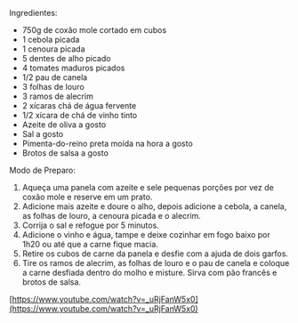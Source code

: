 
Ingredientes:
- 750g de coxão mole cortado em cubos
- 1 cebola picada
- 1 cenoura picada
- 5 dentes de alho picado
- 4 tomates maduros picados
- 1/2 pau de canela
- 3 folhas de louro
- 3 ramos de alecrim
- 2 xícaras chá de água fervente
- 1/2 xícara de chá de vinho tinto
- Azeite de oliva a gosto
- Sal a gosto
- Pimenta-do-reino preta moída na hora a gosto
- Brotos de salsa a gosto

Modo de Preparo:
1. Aqueça uma panela com azeite e sele pequenas porções por vez de coxão mole e reserve em um prato.
2. Adicione mais azeite e doure o alho, depois adicione a cebola, a canela, as folhas de louro, a cenoura picada e o alecrim.
3. Corrija o sal e refogue por 5 minutos.
4. Adicione o vinho e água, tampe e deixe cozinhar em fogo baixo por 1h20 ou até que a carne fique macia.
5. Retire os cubos de carne da panela e desfie com a ajuda de dois garfos.
6. Tire os ramos de alecrim, as folhas de louro e o pau de canela e coloque a carne desfiada dentro do molho e misture. Sirva com pão francês e brotos de salsa.

[https://www.youtube.com/watch?v=_uRjFanW5x0](https://www.youtube.com/watch?v=_uRjFanW5x0)